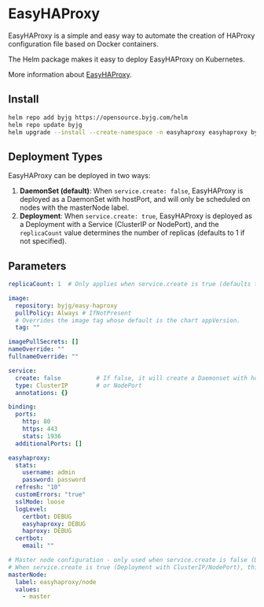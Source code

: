 # EasyHAProxy

EasyHAProxy is a simple and easy way to automate the creation of HAProxy configuration file based on Docker containers.

The Helm package makes it easy to deploy EasyHAProxy on Kubernetes.

More information about [EasyHAProxy](https://github.com/byjg/docker-easy-haproxy/blob/master/README.md).

## Install

```bash
helm repo add byjg https://opensource.byjg.com/helm
helm repo update byjg
helm upgrade --install --create-namespace -n easyhaproxy easyhaproxy byjg/easyhaproxy
```

## Deployment Types

EasyHAProxy can be deployed in two ways:

1. **DaemonSet (default)**: When `service.create: false`, EasyHAProxy is deployed as a DaemonSet with hostPort, and will only be scheduled on nodes with the masterNode label.
2. **Deployment**: When `service.create: true`, EasyHAProxy is deployed as a Deployment with a Service (ClusterIP or NodePort), and the `replicaCount` value determines the number of replicas (defaults to 1 if not specified).

## Parameters

```yaml
replicaCount: 1  # Only applies when service.create is true (defaults to 1 if not specified)

image:
  repository: byjg/easy-haproxy
  pullPolicy: Always # IfNotPresent
  # Overrides the image tag whose default is the chart appVersion.
  tag: ""

imagePullSecrets: []
nameOverride: ""
fullnameOverride: ""

service:
  create: false          # If false, it will create a Daemonset with hostPort. The easiest. 
  type: ClusterIP        # or NodePort
  annotations: {}

binding:
  ports:
    http: 80
    https: 443
    stats: 1936
  additionalPorts: []

easyhaproxy:
  stats:
    username: admin
    password: password
  refresh: "10"
  customErrors: "true"
  sslMode: loose
  logLevel:
    certbot: DEBUG
    easyhaproxy: DEBUG
    haproxy: DEBUG
  certbot:
    email: ""

# Master node configuration - only used when service.create is false (DaemonSet mode)
# When service.create is true (Deployment with ClusterIP/NodePort), this is ignored
masterNode:
  label: easyhaproxy/node
  values: 
    - master
```



